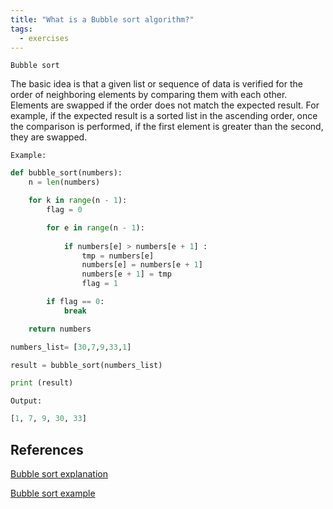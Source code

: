 ```yaml
---
title: "What is a Bubble sort algorithm?"
tags:
  - exercises
---
```


`Bubble sort`

The basic idea is that a given list or sequence of data is verified for the order of neighboring elements by comparing them with each other. Elements are swapped if the order does not match the expected result. For example, if the expected result is a sorted list in the ascending order, once the comparison is performed, if the first element is greater than the second, they are swapped.

`Example:`

```python
def bubble_sort(numbers):
    n = len(numbers)

    for k in range(n - 1):
        flag = 0

        for e in range(n - 1):
            
            if numbers[e] > numbers[e + 1] : 
                tmp = numbers[e]
                numbers[e] = numbers[e + 1]
                numbers[e + 1] = tmp
                flag = 1

        if flag == 0:
            break

    return numbers

numbers_list= [30,7,9,33,1] 

result = bubble_sort(numbers_list)

print (result)
```

`Output:`

```python
[1, 7, 9, 30, 33]
```

## References

[Bubble sort explanation](https://nickmccullum.com/python-bubble-sort-algorithm/)

[Bubble sort example](https://www.guru99.com/bubble-sort.html)
